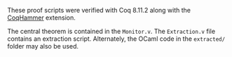 These proof scripts were verified with Coq 8.11.2 along with the [CoqHammer](https://github.com/lukaszcz/coqhammer) extension.

The central theorem is contained in the `Monitor.v`. The `Extraction.v` file contains an extraction script. Alternately, the OCaml code in the `extracted/` folder may also be used.
